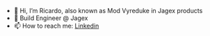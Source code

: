 - 👋 Hi, I’m Ricardo, also known as Mod Vyreduke in Jagex products
- 👑 Build Engineer @ Jagex
- 📫 How to reach me: [Linkedin](https://www.linkedin.com/in/ricardo-filipe-ferreira-nunes/)

<!---
ricardoffnunes/ricardoffnunes is a ✨ special ✨ repository because its `README.md` (this file) appears on your GitHub profile.
You can click the Preview link to take a look at your changes.
--->
